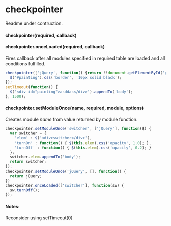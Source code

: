 # checkpointer
Readme under contruction.

#### checkpointer(required, callback)
#### checkpointer.onceLoaded(required, callback)
Fires callback after all modules specified in required table are loaded and all conditions fulfilled.
```javascript
checkpointer(['jQuery', function() {return !!document.getElementById('painting');}], function($) {
  $('#painting').css('border', '10px solid black');
});
setTimeout(function() {
  $('<div id="painting">asddas</div>').appendTo('body');
}, 1500);
```

#### checkpointer.setModuleOnce(name, required, module, options)
Creates module *name* from value returned by module function.
```javascript
checkpointer.setModuleOnce('switcher', ['jQuery'], function($) {
  var switcher = {
    'elem' : $('<div>switcher</div>'),
    'turnOn' : function() { $(this.elem).css('opacity', 1.0); },
    'turnOff' : function() { $(this.elem).css('opacity', 0.2); }
  };
  switcher.elem.appendTo('body');
  return switcher;
});
checkpointer.setModuleOnce('jQuery', [], function() {
  return jQuery;
})
checkpointer.onceLoaded(['switcher'], function(sw) {
  sw.turnOff();
});
```


#### Notes:
Reconsider using setTimeout(0)
